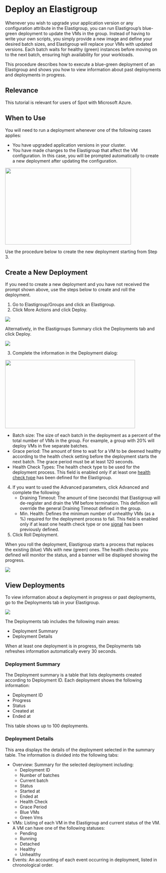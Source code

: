 # Deploy an Elastigroup

Whenever you wish to upgrade your application version or any configuration attribute in the Elastigroup, you can run Elastigroup’s blue-green deployment to update the VMs in the group.
Instead of having to write your own scripts, you simply provide a new image and define your desired batch sizes, and Elastigroup will replace your VMs with updated versions. Each batch waits for healthy (green) instances before moving on to the next batch, ensuring high availability for your workloads.

This procedure describes how to execute a blue-green deployment of an Elastigroup and shows you how to view information about past deployments and deployments in progress.

## Relevance

This tutorial is relevant for users of Spot with Microsoft Azure.

## When to Use

You will need to run a deployment whenever one of the following cases applies:

- You have upgraded application versions in your cluster.
- You have made changes to the Elastigroup that affect the VM configuration. In this case, you will be prompted automatically to create a new deployment after updating the configuration.

<img src="/elastigroup/_media/tutorials-azure-deploy-eg-00.png" width="406" height="247" />

Use the procedure below to create the new deployment starting from Step 3.

## Create a New Deployment

If you need to create a new deployment and you have not received the prompt shown above, use the steps below to create and roll the deployment.

1. Go to Elastigroup/Groups and click an Elastigroup.
2. Click More Actions and click Deploy.

<img src="/elastigroup/_media/tutorials-azure-deploy-eg-01.png" />

Alternatively, in the Elastigroups Summary click the Deployments tab and click Deploy.

<img src="/elastigroup/_media/tutorials-azure-deploy-eg-02.png" />

3. Complete the information in the Deployment dialog:

<img src="/elastigroup/_media/tutorials-azure-deploy-eg-03.png" width="419" height="220" />

- Batch size: The size of each batch in the deployment as a percent of the total number of VMs in the group. For example, a group with 20% will deploy VMs in five separate batches.
- Grace period: The amount of time to wait for a VM to be deemed healthy according to the health check setting before the deployment starts the next batch. The grace period must be at least 120 seconds.
- Health Check Types: The health check type to be used for the deployment process. This field is enabled only if at least one [health check type](https://docs.spot.io/elastigroup/tutorials-azure/set-health-checks-and-autohealing) has been defined for the Elastigroup.

4. If you want to used the Advanced parameters, click Advanced and complete the following:
   - Draining Timeout: The amount of time (seconds) that Elastigroup will de-register and drain the VM before termination. This definition will override the general Draining Timeout defined in the group.
   - Min. Health: Defines the minimum number of unhealthy VMs (as a %) required for the deployment process to fail. This field is enabled only if at least one health check type or one [signal](https://docs.spot.io/api/#operation/elastigroupAzureSpotVmsCreateVMSignal) has been previously defined.
5. Click Roll Deployment.

When you roll the deployment, Elastigroup starts a process that replaces the existing (blue) VMs with new (green) ones. The health checks you defined will monitor the status, and a banner will be displayed showing the progress.

<img src="/elastigroup/_media/tutorials-azure-deploy-eg-03a.png" />

## View Deployments

To view information about a deployment in progress or past deployments, go to the Deployments tab in your Elastigroup.

<img src="/elastigroup/_media/tutorials-azure-deploy-eg-04.png" />

The Deployments tab includes the following main areas:

- Deployment Summary
- Deployment Details

When at least one deployment is in progress, the Deployments tab refreshes information automatically every 30 seconds.

### Deployment Summary

The Deployment summary is a table that lists deployments created according to Deployment ID. Each deployment shows the following information:

- Deployment ID
- Progress
- Status
- Created at
- Ended at

This table shows up to 100 deployments.

### Deployment Details

This area displays the details of the deployment selected in the summary table. The information is divided into the following tabs:

- Overview: Summary for the selected deployment including:
  - Deployment ID
  - Number of batches
  - Current batch
  - Status
  - Started at
  - Ended at
  - Health Check
  - Grace Period
  - Blue VMs
  - Green Vms
- VMs: Listing of each VM in the Elastigroup and current status of the VM. A VM can have one of the following statuses:
  - Pending
  - Running
  - Detached
  - Healthy
  - Unhealthy
- Events: An accounting of each event occurring in deployment, listed in chronological order.
